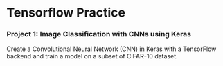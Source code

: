 # Tensorflow Practice

### Project 1: Image Classification with CNNs using Keras

Create a Convolutional Neural Network (CNN) in Keras with a TensorFlow backend and train a model on a subset of CIFAR-10 dataset.